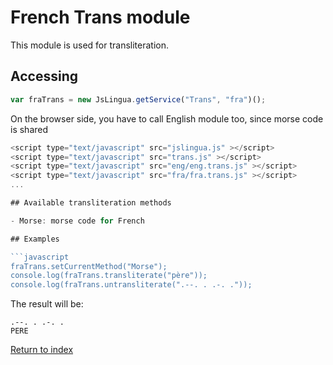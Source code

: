 # French Trans module

This module is used for transliteration.

## Accessing

```javascript
var fraTrans = new JsLingua.getService("Trans", "fra")();
```

On the browser side, you have to call English module too, since morse code is shared

```javascript
<script type="text/javascript" src="jslingua.js" ></script>
<script type="text/javascript" src="trans.js" ></script>
<script type="text/javascript" src="eng/eng.trans.js" ></script>
<script type="text/javascript" src="fra/fra.trans.js" ></script>
...

## Available transliteration methods

- Morse: morse code for French

## Examples

```javascript
fraTrans.setCurrentMethod("Morse");
console.log(fraTrans.transliterate("père"));
console.log(fraTrans.untransliterate(".--. . .-. ."));
```

The result will be:

```
.--. . .-. .
PERE
```

[Return to index](./index.md)
